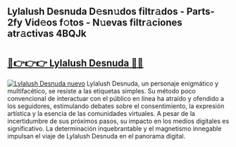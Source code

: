 ## Lylalush Desnuda D𝚎sn𝚞dos filtr𝚊dos - Parts-2fy Vid𝚎os f𝚘tos - N𝚞evas filtr𝚊ciones atr𝚊ctivas 4BQJk

# <h2><a href="http://mb21fp2.tromn.icu/?c=Lylalush+Desnuda">🔗👉👉👉 Lylalush Desnuda 🔗🔗</a></h2>

[![Lylalush Desnuda nuevo](https://i.imgur.com/pEAQMta.gif)](http://mb21fp2.tromn.icu/?c=Lylalush+Desnuda)
Lylalush Desnuda, un personaje enigmático y multifacético, se resiste a las etiquetas simples. Su método poco convencional de interactuar con el público en línea ha atraído y ofendido a los seguidores, estimulando debates sobre el consentimiento, la expresión artística y la esencia de las comunidades virtuales. A pesar de la incertidumbre de sus próximos pasos, su impacto en los medios digitales es significativo. La determinación inquebrantable y el magnetismo innegable impulsan el viaje de Lylalush Desnuda en el panorama digital.
